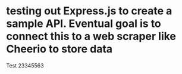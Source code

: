 # testing out Express.js to create a sample API. Eventual goal is to connect this to a web scraper like Cheerio to store data

Test 23345563